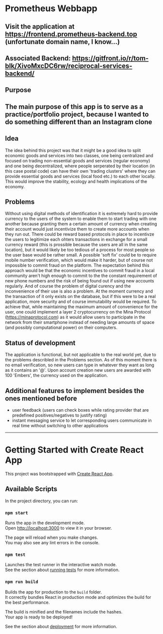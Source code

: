 # Prometheus Webbapp

## Visit the application at https://frontend.prometheus-backend.top (unfortunate domain name, I know...)

## Associated Backend: https://gitfront.io/r/tom-blk/XivoMxcDC6rw/reciprocal-services-backend/

## Purpose

## The main purpose of this app is to serve as a practice/portfolio project, because I wanted to do something different than an Instagram clone

## Idea
The idea behind this project was that it might be a good idea to split economic goods and services into two classes, one being centralized and focused on trading non-essential goods and services (regular economy) and one being decentralized, where people serperated by their location (in this case postal code) can have their own 'trading clusters' where they can provide essential goods and services (local food etc.) to each other locally. This would improve the stability, ecology and health implications of the economy.

## Problems
Without using digital methods of identification it is extremely hard to provide currency to the users of the system to enable them to start trading with one another because granting them a certain amount of currency when creating their account would just incentivize them to create more accounts when they run out. There could be reward based protocols in place to incentivze the users to legitimize each ohters transactions in exchange for a small currency reward (this is prossible because the users are all in the same location), but it would likely be too tedious of a process for most people so the user base would be rather small. A possible 'soft fix' could be to require mobile number verification, which would make it harder, but of course not impossible to commit fraud on the platform. The expectation behind this approach would be that the economic incentives to commit fraud in a local community aren't high enough to commit to the the constant requirement of new phone numbers and the risk of being found out if using new accounts regularly. And of course the problem of digital curency and the inconvenience of their use is also a problem. At the moment currency and the transaction of it only exists on the database, but if this were to be a real application, more security and of course immutability would be required. To achieve that, while maintaining the maximum amount of convenience for the user, one could implement a layer 2 cryptocurrency on the Mina Protocol (https://minaprotocol.com) as it would allow users to participate in the network from their smartphone instead of needing large amounts of space (and possibly computational power) on their computers.

## Status of development

The application is functional, but not applicable to the real world yet, due to the problems describled in the Problems section. As of this moment there is no email verification, so new users can type in whatever they want as long as it contains an '@'. Upon account creation new users are awarded with 100 'Embers', the currency used on the application.
  
## Additional features to implement besides the ones mentioned before

- user feedback (users can check boxes while rating provider that are predefined positives/negatives to justify rating)
- instant messaging service to let corresponding users communicate in real time without switching to other applications

---------------------------------------------------------

# Getting Started with Create React App

This project was bootstrapped with [Create React App](https://github.com/facebook/create-react-app).

## Available Scripts

In the project directory, you can run:

### `npm start`

Runs the app in the development mode.\
Open [http://localhost:3000](http://localhost:3000) to view it in your browser.

The page will reload when you make changes.\
You may also see any lint errors in the console.

### `npm test`

Launches the test runner in the interactive watch mode.\
See the section about [running tests](https://facebook.github.io/create-react-app/docs/running-tests) for more information.

### `npm run build`

Builds the app for production to the `build` folder.\
It correctly bundles React in production mode and optimizes the build for the best performance.

The build is minified and the filenames include the hashes.\
Your app is ready to be deployed!

See the section about [deployment](https://facebook.github.io/create-react-app/docs/deployment) for more information.


